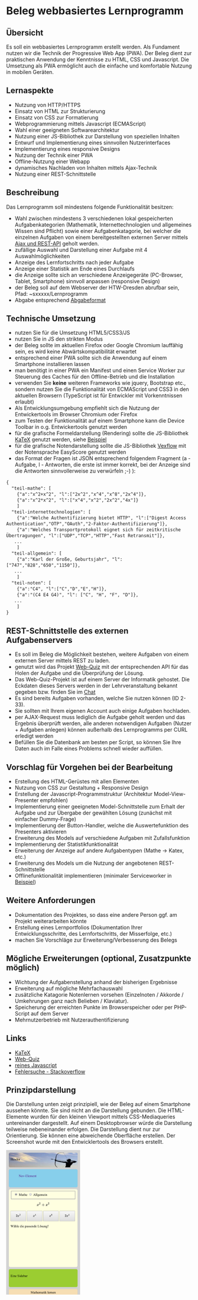 # Beleg webbasiertes Lernprogramm

## Übersicht
Es soll ein webbasiertes Lernprogramm erstellt werden. Als Fundament nutzen wir die Technik der Progressive Web App (PWA).
Der Beleg dient zur praktischen Anwendung der Kenntnisse zu HTML, CSS und Javascript. Die Umsetzung als PWA ermöglicht auch die einfache und komfortable Nutzung in mobilen Geräten. 

## Lernaspekte
- Nutzung von HTTP/HTTPS
- Einsatz von HTML zur Strukturierung
- Einsatz von CSS zur Formatierung 
- Webprogrammierung mittels Javascript (ECMAScript)
- Wahl einer geeigneten Softwarearchitektur 
- Nutzung einer JS-Bibliothek zur Darstellung von speziellen Inhalten
- Entwurf und Implementierung eines sinnvollen Nutzerinterfaces
- Implementierung eines responsive Designs
- Nutzung der Technik einer PWA
- Offline-Nutzung einer Webapp
- dynamisches Nachladen von Inhalten mittels Ajax-Technik
- Nutzung einer REST-Schnittstelle 

## Beschreibung
Das Lernprogramm soll mindestens folgende Funktionalität besitzen:
- Wahl zwischen mindestens 3 verschiedenen lokal gespeicherten Aufgabenkategorien (Mathematik, Internettechnologien und allgemeines Wissen sind Pflicht) sowie einer Aufgabenkatagorie, bei welcher die einzelnen Aufgaben von einem bereitgestellten externen Server mittels [Ajax und REST-API](#rest-schnittstelle-des-externen-aufgabenservers) geholt werden. 
- zufällige Auswahl und Darstellung einer Aufgabe mit 4 Auswahlmöglichkeiten
- Anzeige des Lernfortschritts nach jeder Aufgabe
- Anzeige einer Statistik am Ende eines Durchlaufs
- die Anzeige sollte sich an verschiedene Anzeigegeräte (PC-Browser, Tablet, Smartphone) sinnvoll anpassen (responsive Design)
- der Beleg soll auf dem Webserver der HTW-Dresden abrufbar sein, Pfad: ~sxxxxx/Lernprogramm
- Abgabe entsprechend [Abgabeformat](https://github.com/HTWDD-RN/Lernprogramm/blob/Beleg-2021/Beleg-Abgabeformat.md)

## Technische Umsetzung
- nutzen Sie für die Umsetzung HTML5/CSS3/JS 
- nutzen Sie in JS den strikten Modus 
- der Beleg sollte im aktuellen Firefox oder Google Chromium lauffähig sein, es wird keine Abwärtskompatibilität erwartet
- entsprechend einer PWA sollte sich die Anwendung auf einem Smartphone installieren lassen
- man benötigt in einer PWA ein Manifest und einen Service Worker zur Steuerung des Caches für den Offline-Betrieb und die Installation
- verwenden Sie **keine** weiteren Frameworks wie jquery, Bootstrap etc., sondern nutzen Sie die Funktionalität von ECMAScript und CSS3 in den aktuellen Browsern (TypeScript ist für Entwickler mit Vorkenntnissen erlaubt)
- Als Entwicklungsumgebung empfiehlt sich die Nutzung der Entwickertools im Browser Chromium oder Firefox
- zum Testen der Funktionalität auf einem Smartphone kann die Device Toolbar in o.g. Entwickertools genutzt werden
- für die grafische Formeldarstellung (Rendering) sollte die JS-Bibliothek [KaTeX](https://github.com/KaTeX/KaTeX) genutzt werden, siehe [Beispiel](mathe-demo.html)
- für die grafische Notendarstellung sollte die JS-Bibliothek [Vexflow](https://github.com/0xfe/vexflow) mit der Notensprache EasyScore genutzt werden
- das Format der Fragen ist JSON entsprechend folgendem Fragment (a - Aufgabe, l - Antworten, die erste ist immer korrekt, bei der Anzeige sind die Antworten sinnvollerweise zu verwürfeln ;-) ):
```
{ 
  "teil-mathe": [
    {"a":"x^2+x^2", "l":["2x^2","x^4","x^8","2x^4"]},
    {"a":"x^2*x^2", "l":["x^4","x^2","2x^2","4x"]}
    ]
  "teil-internettechnologien": [
    {"a":"Welche Authentifizierung bietet HTTP", "l":["Digest Access Authentication","OTP","OAuth","2-Faktor-Authentifizierung"]},
    {"a":"Welches Transportprotokoll eignet sich für zeitkritische Übertragungen", "l":["UDP","TCP","HTTP","Fast Retransmit"]},
   ...
    ]  
  "teil-allgemein": [
    {"a":"Karl der Große, Geburtsjahr", "l":["747","828","650","1150"]},
   ...
    ]
  "teil-noten": [
    {"a":"C4", "l":["C","D","E","H"]},
    {"a":"(C4 E4 G4)", "l": ["C", "H", "F", "D"]},
   ...
    ]       
}
```

## REST-Schnittstelle des externen Aufgabenservers
- Es soll im Beleg die Möglichkeit bestehen, weitere Aufgaben von einem externen Server mittels REST zu laden.
- genutzt wird das Projekt [Web-Quiz](https://github.com/swsms/web-quiz-engine) mit der entsprechenden API für das Holen der Aufgabe und die Überprüfung der Lösung.
- Das Web-Quiz-Projekt ist auf einem Server der Informatik gehostet. Die Eckdaten dieses Servers werden in der Lehrveranstaltung bekannt gegeben bzw. finden Sie im [Chat](https://imessage.informatik.htw-dresden.de/channel/internettechnologien1)
- Es sind bereits Aufgaben vorhanden, welche Sie nutzen können (ID 2-33).
- Sie sollten mit Ihrem eigenen Account auch einige Aufgaben hochladen.
- per AJAX-Request muss lediglich die Aufgabe geholt werden und das Ergebnis überprüft werden, alle anderen notwendigen Aufgaben (Nutzer + Aufgaben anlegen) können außerhalb des Lernprogramms per CURL erledigt werden
- Befüllen Sie die Datenbank am besten per Script, so können Sie Ihre Daten auch im Falle eines Problems schnell wieder auffüllen.

## Vorschlag für Vorgehen bei der Bearbeitung
- Erstellung des HTML-Gerüstes mit allen Elementen
- Nutzung von CSS zur Gestaltung + Responsive Design
- Erstellung der Javascript-Programmstruktur (Architektur Model-View-Presenter empfohlen)
- Implementierung einer geeigneten Model-Schnittstelle zum Erhalt der Aufgabe und zur Übergabe der gewählten Lösung (zunächst mit einfacher Dummy-Frage)
- Implementierung der Button-Handler, welche die Auswertefunktion des Presenters aktivieren
- Erweiterung des Models auf verschiedene Aufgaben mit Zufallsfunktion
- Implementierung der Statistikfunktionalität
- Erweiterung der Anzeige auf andere Aufgabentypen (Mathe -> Katex, etc.)
- Erweiterung des Models um die Nutzung der angebotenen REST-Schnittstelle
- Offlinefunktionalität implementieren (minimaler Serviceworker in [Beispiel](mathe-demo.html))

## Weitere Anforderungen
- Dokumentation des Projektes, so dass eine andere Person ggf. am Projekt weiterarbeiten könnte
- Erstellung eines Lernportfolios (Dokumentation Ihrer Entwicklungsschritte, des Lernfortschritts, der Misserfolge, etc.)
- machen Sie Vorschläge zur Erweiterung/Verbesserung des Belegs

## Mögliche Erweiterungen (optional, Zusatzpunkte möglich)
- Wichtung der Aufgabenstellung anhand der bisherigen Ergebnisse
- Erweiterung auf mögliche Mehrfachauswahl
- zusätzliche Katagorie Notenlernen vorsehen (Einzelnoten / Akkorde / Umkehrungen ganz nach Belieben / Klaviatur).
- Speicherung der erreichten Punkte im Browserspeicher oder per PHP-Script auf dem Server
- Mehrnutzerbetrieb mit Nutzerauthentifizierung 


## Links
- [KaTeX](https://github.com/KaTeX/KaTeX) 
- [Web-Quiz](https://github.com/swsms/web-quiz-engine) 
- [reines Javascript](https://htmldom.dev/)
- [Fehlersuche - Stackoverflow](https://stackoverflow.com)


## Prinzipdarstellung
Die Darstellung unten zeigt prinzipiell, wie der Beleg auf einem Smartphone aussehen könnte. Sie sind nicht an die Darstellung gebunden.
Die HTML-Elemente wurden für den kleinen Viewport mittels CSS-Mediaqueries untereinander dargestellt. Auf einem Desktopbrowser würde die Darstellung teilweise nebeneinander erfolgen. Die Darstellung dient nur zur Orientierung. Sie können eine abweichende Oberfläche erstellen.
Der Screenshot wurde mit den Entwicklertools des Browsers erstellt.

<img src="images/demo.png" width="200">
